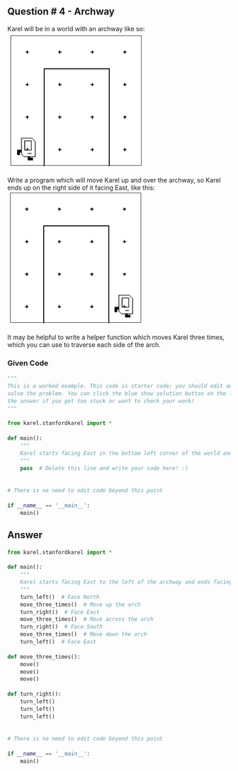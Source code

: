 ## Question # 4 - Archway
Karel will be in a world with an archway like so:
![alt text](Images/image08.png)

Write a program which will move Karel up and over the archway, so Karel ends up on the right side of it facing East, like this:
![alt text](Images/image09.png)

It may be helpful to write a helper function which moves Karel three times, which you can use to traverse each side of the arch.

### Given Code
```python
"""
This is a worked example. This code is starter code; you should edit and run it to
solve the problem. You can click the blue show solution button on the left to see
the answer if you get too stuck or want to check your work!
"""

from karel.stanfordkarel import *

def main():
    """
    Karel starts facing East in the bottom left corner of the world and ends facing East in the bottom right corner of the world.
    """
    pass  # Delete this line and write your code here! :)


# There is no need to edit code beyond this point

if __name__ == '__main__':
    main()
```

## Answer
```python
from karel.stanfordkarel import *

def main():
    """
    Karel starts facing East to the left of the archway and ends facing East to the right of it.
    """
    turn_left()  # Face North
    move_three_times()  # Move up the arch
    turn_right()  # Face East
    move_three_times()  # Move across the arch
    turn_right()  # Face South
    move_three_times()  # Move down the arch
    turn_left()  # Face East

def move_three_times():
    move()
    move()
    move()

def turn_right():
    turn_left()
    turn_left()
    turn_left()


# There is no need to edit code beyond this point

if __name__ == '__main__':
    main()
```
